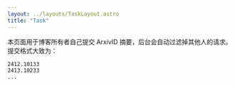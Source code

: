 ```yaml
---
layout: ../layouts/TaskLayout.astro
title: "Task"
---
```


本页面用于博客所有者自己提交 ArxivID 摘要，后台会自动过滤掉其他人的请求。提交格式大致为：

```txt
2412.10133
2413.10233
...
```


